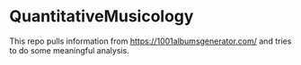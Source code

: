 # QuantitativeMusicology

This repo pulls information from https://1001albumsgenerator.com/ and tries to do some meaningful analysis.
